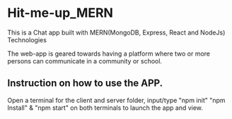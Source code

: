 # Hit-me-up_MERN

This is a Chat app built with MERN(MongoDB, Express, React and NodeJs) Technologies

The web-app is geared towards having a platform where two or more persons can communicate in a community or school.

## Instruction on how to use the APP.

Open a terminal for the client and server folder, input/type "npm init" "npm Install" & "npm start" on both terminals to launch the app and view.
